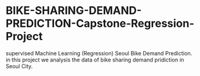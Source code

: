 # BIKE-SHARING-DEMAND-PREDICTION-Capstone-Regression-Project
supervised Machine Learning (Regression) Seoul Bike Demand Prediction. in this project we analysis the data of bike sharing demand pridiction in Seoul City.
